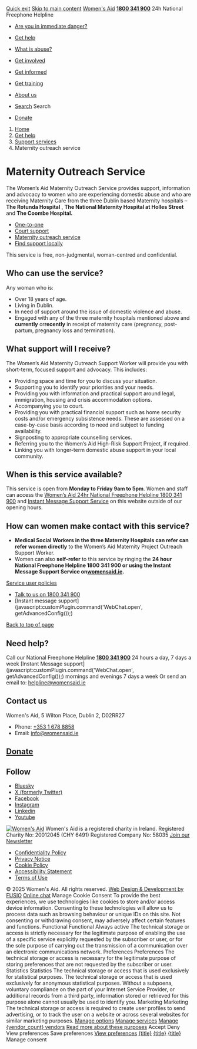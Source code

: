 [Quick exit](https://www.womensaid.ie/get-help/support-services/maternity-outreach/#exit)
[Skip to main content](https://www.womensaid.ie/get-help/support-services/maternity-outreach/#pagecontent "Skip to main content")
[Women's Aid](https://www.womensaid.ie/)
**[1800 341 900](tel:1800341900)** 24h National Freephone Helpline
  * [Are you in immediate danger?](https://www.womensaid.ie/are-you-in-immediate-danger/)
  * [Get help](https://www.womensaid.ie/get-help/)
  * [What is abuse?](https://www.womensaid.ie/what-is-abuse/)
  * [Get involved](https://www.womensaid.ie/get-involved/)
  * [Get informed](https://www.womensaid.ie/get-informed/)
  * [Get training](https://www.womensaid.ie/get-training/)
  * [About us](https://www.womensaid.ie/about-us/)


  * [Search](https://www.womensaid.ie/get-help/support-services/maternity-outreach/)
Search
  * [Donate](https://www.womensaid.ie/get-involved/donate/)


  1. [Home](https://www.womensaid.ie/)
  2. [Get help](https://www.womensaid.ie/get-help/)
  3. [Support services](https://www.womensaid.ie/get-help/support-services/)
  4. Maternity outreach service


# Maternity Outreach Service
The Women’s Aid Maternity Outreach Service provides support, information and advocacy to women who are experiencing domestic abuse and who are receiving Maternity Care from the three Dublin based Maternity hospitals – **The Rotunda Hospital** , **The National Maternity Hospital at Holles Street** and **The Coombe Hospital.**
  * [One-to-one](https://www.womensaid.ie/get-help/support-services/one-to-one/)
  * [Court support](https://www.womensaid.ie/get-help/support-services/court-support/)
  * [Maternity outreach service](https://www.womensaid.ie/get-help/support-services/maternity-outreach/)
  * [Find support locally](https://www.womensaid.ie/get-help/support-services/find-support-locally/)


This service is free, non-judgmental, woman-centred and confidential.
## **Who can use the service?**
Any woman who is:
  * Over 18 years of age.
  * Living in Dublin.
  * In need of support around the issue of domestic violence and abuse.
  * Engaged with any of the three maternity hospitals mentioned above and **currently** or**recently** in receipt of maternity care (pregnancy, post-partum, pregnancy loss and termination).


## What support will I receive?
The Women’s Aid Maternity Outreach Support Worker will provide you with short-term, focused support and advocacy. This includes:
  * Providing space and time for you to discuss your situation.
  * Supporting you to identify your priorities and your needs.
  * Providing you with information and practical support around legal, immigration, housing and crisis accommodation options.
  * Accompanying you to court.
  * Providing you with practical financial support such as home security costs and/or emergency subsistence needs. These are assessed on a case-by-case basis according to need and subject to funding availability.
  * Signposting to appropriate counselling services.
  * Referring you to the Women’s Aid High-Risk Support Project, if required.
  * Linking you with longer-term domestic abuse support in your local community.


## When is this service available?
This service is open from **Monday to Friday 9am to 5pm**.
Women and staff can access the [Women’s Aid 24hr National Freephone Helpline 1800 341 900](https://www.womensaid.ie/get-help/talk-to-us/) and [Instant Message Support Service](https://www.womensaid.ie/get-help/talk-to-us/instant-message-support-service/) on this website outside of our opening hours.
## How can women make contact with this service?
  * **Medical Social Workers in the three Maternity Hospitals can refer can refer women directly** to the Women’s Aid Maternity Project Outreach Support Worker.
  * Women can also **self-refer** to this service by ringing the **24 hour National Freephone Helpline 1800 341 900 or using the Instant Message Support Service on**[**womensaid.ie**](http://www.womensaid.ie/)**.**


[Service user policies](https://www.womensaid.ie/get-help/talk-to-us/service-user-policies/)
  * [Talk to us on 1800 341 900](https://www.womensaid.ie/get-help/talk-to-us/)
  * [Instant message support](javascript:customPlugin.command\('WebChat.open', getAdvancedConfig\(\)\);)


[Back to top of page](https://www.womensaid.ie/get-help/support-services/maternity-outreach/#top)
## Need help?
Call our National Freephone Helpline **[1800 341 900](tel:1800341900)** 24 hours a day, 7 days a week 
[Instant Message support](javascript:customPlugin.command\('WebChat.open', getAdvancedConfig\(\)\);) mornings and evenings 7 days a week
Or send an email to: helpline@womensaid.ie
## Contact us
Women's Aid, 5 Wilton Place, Dublin 2, D02RR27
  * Phone: [+353 1 678 8858](tel:+35316788858)
  * Email: info@womensaid.ie


## [Donate](https://www.womensaid.ie/get-involved/donate/)
## Follow
  * [Bluesky](https://bsky.app/profile/womensaidireland.bsky.social)
  * [X (formerly Twitter)](https://x.com/Womens_Aid)
  * [Facebook](https://www.facebook.com/womensaid.ie)
  * [Instagram](https://www.instagram.com/womens.aid)
  * [Linkedin](https://www.linkedin.com/company/women's-aid/)
  * [Youtube](https://www.youtube.com/@womensaidireland)


[![Women's Aid](https://www.womensaid.ie/app/themes/womensaidsage9/resources/assets/img/womens-aid-logo-white.svg)](https://www.womensaid.ie/get-help/support-services/maternity-outreach/)
Women's Aid is a registered charity in Ireland.
Registered Charity No: 20012045 (CHY 6491) Registered Company No: 58035
[Join our Newsletter](https://www.womensaid.ie/get-informed/news-events/newsletter/)
  * [Confidentiality Policy](https://www.womensaid.ie/about-us/compliance/confidentiality-policy/)
  * [Privacy Notice](https://www.womensaid.ie/about-us/compliance/privacy-notice/)
  * [Cookie Policy](https://www.womensaid.ie/about-us/compliance/cookie-policy/)
  * [Accessibility Statement](https://www.womensaid.ie/about-us/compliance/accessibility-statement/)
  * [Terms of Use](https://www.womensaid.ie/about-us/compliance/terms-of-use/)


© 2025 Women's Aid. All rights reserved. [Web Design & Development by FUSIO](https://www.fusio.net/?utm_source=WomensAid&utm_medium=Website&utm_campaign=ClientLinks)
[Online chat](https://www.womensaid.ie/get-help/support-services/maternity-outreach/#chat)
Manage Cookie Consent
To provide the best experiences, we use technologies like cookies to store and/or access device information. Consenting to these technologies will allow us to process data such as browsing behaviour or unique IDs on this site. Not consenting or withdrawing consent, may adversely affect certain features and functions.
Functional Functional Always active 
The technical storage or access is strictly necessary for the legitimate purpose of enabling the use of a specific service explicitly requested by the subscriber or user, or for the sole purpose of carrying out the transmission of a communication over an electronic communications network.
Preferences Preferences
The technical storage or access is necessary for the legitimate purpose of storing preferences that are not requested by the subscriber or user.
Statistics Statistics
The technical storage or access that is used exclusively for statistical purposes. The technical storage or access that is used exclusively for anonymous statistical purposes. Without a subpoena, voluntary compliance on the part of your Internet Service Provider, or additional records from a third party, information stored or retrieved for this purpose alone cannot usually be used to identify you.
Marketing Marketing
The technical storage or access is required to create user profiles to send advertising, or to track the user on a website or across several websites for similar marketing purposes.
[Manage options](https://www.womensaid.ie/get-help/support-services/maternity-outreach/) [Manage services](https://www.womensaid.ie/get-help/support-services/maternity-outreach/) [Manage {vendor_count} vendors](https://www.womensaid.ie/get-help/support-services/maternity-outreach/) [Read more about these purposes](https://cookiedatabase.org/tcf/purposes/)
Accept Deny View preferences Save preferences [View preferences](https://www.womensaid.ie/get-help/support-services/maternity-outreach/)
[{title}](https://www.womensaid.ie/get-help/support-services/maternity-outreach/) [{title}](https://www.womensaid.ie/get-help/support-services/maternity-outreach/) [{title}](https://www.womensaid.ie/get-help/support-services/maternity-outreach/)
Manage consent
